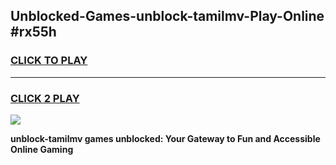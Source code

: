 
## Unblocked-Games-unblock-tamilmv-Play-Online #rx55h
<h3>
<a href="https://news.freeplayer.one?title=unblock-tamilmv&ref=3">CLICK TO PLAY</a></h3>
<hr>

<h3>
<a href="https://news.freeplayer.one?title=unblock-tamilmv&ref=3">CLICK 2 PLAY</a>
  
</h3>

<a href="https://news.freeplayer.one?title=unblock-tamilmv&ref=3"><img src="https://clearcache.store/games.png"></a>


**unblock-tamilmv games unblocked: Your Gateway to Fun and Accessible Online Gaming**
